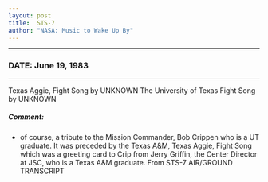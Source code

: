 ```yaml
---
layout: post
title:  STS-7
author: "NASA: Music to Wake Up By"
---
```


----
### DATE: June 19, 1983
----
Texas Aggie, Fight Song by UNKNOWN
The University of Texas Fight Song by UNKNOWN

##### Comment:
* of course, a tribute to the Mission Commander, Bob Crippen who is a UT graduate. It was preceded by the Texas A&M, Texas Aggie, Fight Song which was a greeting card to Crip from Jerry Griffin, the Center Director at JSC, who is a Texas A&M graduate. From STS-7 AIR/GROUND TRANSCRIPT

